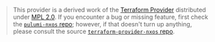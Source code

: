 > This provider is a derived work of the [Terraform Provider](https://github.com/terraform-providers/terraform-provider-nxos)
> distributed under [MPL 2.0](https://www.mozilla.org/en-US/MPL/2.0/). If you encounter a bug or missing feature,
> first check the [`pulumi-nxos` repo](/issues); however, if that doesn't turn up anything,
> please consult the source [`terraform-provider-nxos` repo](https://github.com/terraform-providers/terraform-provider-nxos/issues).

